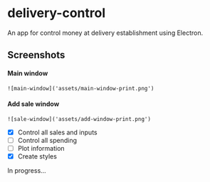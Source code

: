 # delivery-control
An app for control money at delivery establishment using Electron.

## Screenshots

#### Main window

    ![main-window]('assets/main-window-print.png')


#### Add sale window

    ![sale-window]('assets/add-window-print.png')



- [X] Control all sales and inputs
- [ ] Control all spending
- [ ] Plot information
- [X] Create styles

In progress...
